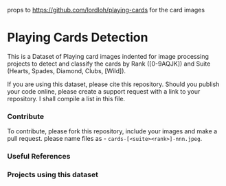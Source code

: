 props to https://github.com/lordloh/playing-cards for  the card images

Playing Cards Detection
========================

This is a Dataset of Playing card images indented for image processing projects to detect and classify the cards by Rank ([0-9AQJK]) and Suite (Hearts, Spades, Diamond, Clubs, [Wild]).

If you are using this dataset, please cite this repository. Should you publish your code online, please create a support request with a link to your repository. I shall compile a list in this file.

### Contribute

To contribute, please fork this repository, include your images and make a pull request. please name files as - `cards-[<suite><rank>]-nnn.jpeg`.

### Useful References

### Projects using this dataset
